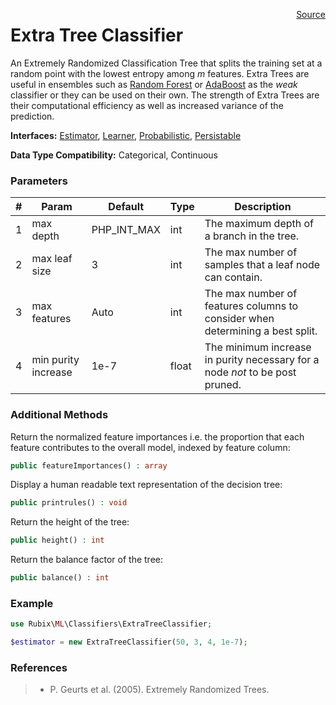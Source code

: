 <span style="float:right;"><a href="https://github.com/RubixML/RubixML/blob/master/src/Classifiers/ExtraTreeClassifier.php">Source</a></span>

# Extra Tree Classifier
An Extremely Randomized Classification Tree that splits the training set at a random point with the lowest entropy among *m* features. Extra Trees are useful in ensembles such as [Random Forest](random-forest.md) or [AdaBoost](adaboost.md) as the *weak* classifier or they can be used on their own. The strength of Extra Trees are their computational efficiency as well as increased variance of the prediction.

**Interfaces:** [Estimator](../estimator.md), [Learner](../learner.md), [Probabilistic](../probabilistic.md), [Persistable](../persistable.md)

**Data Type Compatibility:** Categorical, Continuous

### Parameters
| # | Param | Default | Type | Description |
|---|---|---|---|---|
| 1 | max depth | PHP_INT_MAX | int | The maximum depth of a branch in the tree. |
| 2 | max leaf size | 3 | int | The max number of samples that a leaf node can contain. |
| 3 | max features | Auto | int | The max number of features columns to consider when determining a best split. |
| 4 | min purity increase | 1e-7 | float | The minimum increase in purity necessary for a node *not* to be post pruned. |

### Additional Methods
Return the normalized feature importances i.e. the proportion that each feature contributes to the overall model, indexed by feature column:
```php
public featureImportances() : array
```

Display a human readable text representation of the decision tree:
```php
public printrules() : void
```

Return the height of the tree:
```php
public height() : int
```

Return the balance factor of the tree:
```php
public balance() : int
```

### Example
```php
use Rubix\ML\Classifiers\ExtraTreeClassifier;

$estimator = new ExtraTreeClassifier(50, 3, 4, 1e-7);
```

### References
>- P. Geurts et al. (2005). Extremely Randomized Trees.